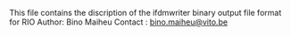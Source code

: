 This file contains the discription of the ifdmwriter binary output file format for RIO
Author: Bino Maiheu
Contact : bino.maiheu@vito.be

